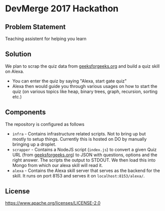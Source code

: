 # DevMerge 2017 Hackathon

## Problem Statement
Teaching assistent for helping you learn

## Solution
We plan to scrap the quiz data from [geeksforgeeks.org](http://www.geeksforgeeks.org/quiz-corner-gq/) and build a quiz skill on Alexa. 

- You can enter the quiz by saying "Alexa, start gate quiz"
- Alexa then would guide you through various usages on how to start the quiz (on various topics like heap, binary trees, graph, recursion, sorting etc.)

## Components
The repository is configured as follows

- `infra` - Contains infrastructure related scripts. Not to bring up but mostly to setup things. Currently this is hosted on DO by manually bringing up a droplet.
- `scrapper` - Contains a NodeJS script (`index.js`) to convert a given Quiz URL (from [geeksforgeeks.org](http://www.geeksforgeeks.org/quiz-corner-gq/)) to JSON with questions, options and the right answer. The scripts the output to STDOUT. We then load this into Mongo from which our alexa skill will read it.
- `alexa` - Contains the Alexa skill server that serves as the backend for the skill. It runs on port 8153 and serves it on `localhost:8153/alexa/`.

## License
https://www.apache.org/licenses/LICENSE-2.0

